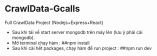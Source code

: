 # CrawlData-Gcalls
Full CrawlData Project (Nodejs+Express+React)

- Sau khi tải về start server mongodb trên máy lên (lưu ý phải cài mongodb).
- Mở terminal chạy hàm : ##npm install
- Sau khi cài hết packages, chạy hàm để run project : ##npm run dev
